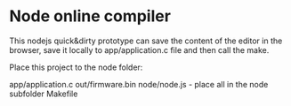 # Node online compiler

This nodejs quick&dirty prototype can save the content of the editor in the browser, save it locally to app/application.c file and then call the make.

Place this project to the node folder:

app/application.c
out/firmware.bin
node/node.js - place all in the node subfolder
Makefile
